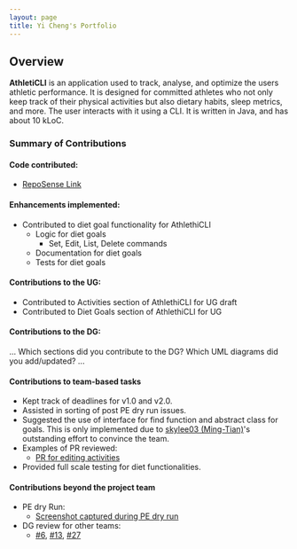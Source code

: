 ```yaml
---
layout: page
title: Yi Cheng's Portfolio
---
```


## Overview
**AthletiCLI** is an application used to track, analyse, and optimize the users athletic performance.
It is designed for committed athletes who not only keep track of their physical activities but also dietary habits,
sleep metrics, and more. The user interacts with it using a CLI. It is written in Java, and has about 10 kLoC.

### Summary of Contributions

#### Code contributed:  
* [RepoSense Link](https://nus-cs2113-ay2324s1.github.io/tp-dashboard/?search=&sort=groupTitle&sortWithin=title&timeframe=commit&mergegroup=&groupSelect=groupByRepos&breakdown=true&checkedFileTypes=docs~functional-code~test-code&since=2023-09-22&tabOpen=true&tabType=authorship&tabAuthor=yicheng-toh&tabRepo=AY2324S1-CS2113-T17-1%2Ftp%5Bmaster%5D&authorshipIsMergeGroup=false&authorshipFileTypes=docs~functional-code~test-code&authorshipIsBinaryFileTypeChecked=false&authorshipIsIgnoredFilesChecked=false)
#### Enhancements implemented: 
* Contributed to diet goal functionality for AthlethiCLI
  * Logic for diet goals
      * Set, Edit, List, Delete commands
  * Documentation for diet goals
  * Tests for diet goals

#### Contributions to the UG: 
* Contributed to Activities section of AthlethiCLI for UG draft
* Contributed to Diet Goals section of AthlethiCLI for UG

#### Contributions to the DG: 
...
Which sections did you contribute to the DG? 
Which UML diagrams did you add/updated?
...
#### Contributions to team-based tasks
* Kept track of deadlines for v1.0 and v2.0.
* Assisted in sorting of post PE dry run issues.
* Suggested the use of interface for find function and abstract class for goals. 
This is only implemented due to  [skylee03 (Ming-Tian)](./skylee03.md)'s outstanding effort to convince the team.
* Examples of PR reviewed: 
  * [PR for editing activities](https://github.com/AY2324S1-CS2113-T17-1/tp/pull/59#discussion_r1362968136)
* Provided full scale testing for diet functionalities. 
#### Contributions beyond the project team

* PE dry Run:
  * [Screenshot captured during PE dry run](https://github.com/yicheng-toh/ped/tree/main/files)
* DG review for other teams: 
  * [#6](https://github.com/nus-cs2113-AY2324S1/tp/pull/6), [#13](https://github.com/nus-cs2113-AY2324S1/tp/pull/13), 
  [#27](https://github.com/nus-cs2113-AY2324S1/tp/pull/27)

